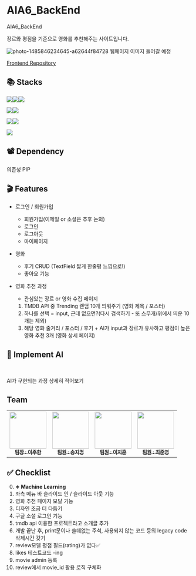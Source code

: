 # AIA6_BackEnd
AIA6_BackEnd

장르와 평점을 기준으로 영화를 추천해주는 사이트입니다.


![photo-1485846234645-a62644f84728](https://github.com/nueeng/AIA6_BackEnd/assets/127704498/3122696a-1247-442b-9f4b-4bf357419313)
웹페이지 이미지 들어갈 예정  

[Frontend Repository](https://github.com/nueeng/AIA6_FrontEnd)  

## 📚 Stacks

<img src="https://img.shields.io/badge/html5-E34F26?style=for-the-badge&logo=html5&logoColor=white"><img src="https://img.shields.io/badge/css-1572B6?style=for-the-badge&logo=css3&logoColor=white"><img src="https://img.shields.io/badge/javascript-F7DF1E?style=for-the-badge&logo=javascript&logoColor=black">

<img src="https://img.shields.io/badge/python-3776AB?style=for-the-badge&logo=python&logoColor=white"><img src="https://img.shields.io/badge/django-092E20?style=for-the-badge&logo=django&logoColor=white">

<img src="https://img.shields.io/badge/git-F05032?style=for-the-badge&logo=git&logoColor=white"><img src="https://img.shields.io/badge/github-181717?style=for-the-badge&logo=github&logoColor=white">

<img src="https://img.shields.io/badge/TMDB-pink?style=for-the-badge&logo=themoviedatabase&logoColor=black">


## 📽 Dependency

의존성 PIP



## 🎬 Features

- 로그인 / 회원가입
    - 회원가입(이메일 or 소셜은 추후 논의)
    - 로그인
    - 로그아웃
    - 마이페이지  
  
- 영화
    - 후기 CRUD (TextField 짧게 한줄평 느낌으로!)
    - 좋아요 기능

- 영화 추천 과정
    - 관심있는 장르 or 영화 수집 페이지
    1. TMDB API 중 Trending 랜덤 10개 띄워주기 (영화 제목 / 포스터)
    2. 하나를 선택 = input, 근데 없으면?(다시 검색하기 - 또 스무개/위에서 띄운 10개는 제외)
    3. 해당 영화 줄거리 / 포스터 / 후기 + AI가 input과 장르가 유사하고 평점이 높은 영화 추천 3개 (영화 상세 페이지)

## 👤 Implement AI
<br/>

AI가 구현되는 과정 상세히 적어보기

 ## Team
 
<table>
  <tbody>
    <tr>
      <td align="center"><a href="https://github.com/JooHan10"><img src="https://avatars.githubusercontent.com/u/116674496?v=4" width="100px;" alt=""/><br /><sub><b>팀장 : 이주한</b></sub></a><br /></td>
      <td align="center"><a href="https://github.com/Songjimyung"><img src="https://avatars.githubusercontent.com/u/116045723?v=4" width="100px;" alt=""/><br /><sub><b>팀원 : 송지명</b></sub></a><br /></td>
      <td align="center"><a href="https://github.com/Jihunz123 "><img src="https://avatars.githubusercontent.com/u/126747911?v=4" width="100px;" alt=""/><br /><sub><b>팀원 : 이지훈</b></sub></a><br /></td>
      <td align="center"><a href="https://github.com/nueeng"><img src="https://avatars.githubusercontent.com/u/127704498?v=4" width="100px;" alt=""/><br /><sub><b>팀원 : 최준영</b></sub></a><br /></td>
    <tr/>
  </tbody>
</table>

## ✅ Checklist

0. **※ Machine Learning**
1. 좌측 메뉴 바 슬라이드 인 / 슬라이드 아웃 기능
2. 영화 추천 페이지 모달 기능
3. 디자인 조금 더 다듬기
4. 구글 소셜 로그인 기능
5. tmdb api 이용한 프로젝트라고 소개글 추가
6. 개발 끝난 후, print문이나 쓸데없는 주석, 사용되지 않는 코드 등의 legacy code 삭제시간 갖기
7. review모델 평점 필드(rating)가 없다✅
8. likes 테스트코드 -ing
9. movie admin 등록
10. review에서 movie_id 활용 로직 구체화